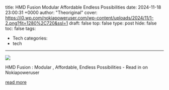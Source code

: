 title: HMD Fusion Modular Affordable Endless Possibilities
date: 2024-11-18 23:00:31 +0000
author: "Theoriginal"
cover: https://i0.wp.com/nokiapoweruser.com/wp-content/uploads/2024/11/1-2.png?fit=1280%2C720&ssl=1
draft: false
top: false
type: post
hide: false
toc: false
tags:
  - Tech
categories:
  - tech
---

![](https://i0.wp.com/nokiapoweruser.com/wp-content/uploads/2024/11/1-2.png?fit=1280%2C720&ssl=1)

HMD Fusion : Modular , Affordable, Endless Possibilities - Read in on Nokiapoweruser

[read more](https://nokiapoweruser.com/hmd-fusion-modular-affordable-endless-possibilities/)
